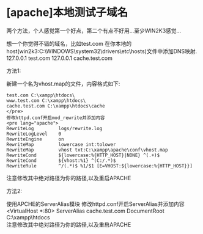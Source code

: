 # [apache]本地测试子域名

两个方法，个人感觉第一个好点，第二个有点不好用...至少WIN2K3感觉...

<!-- more -->

想一个你觉得不错的域名，比如test.com
在你本地的host(win2k3:C:\WINDOWS\system32\drivers\etc\hosts)文件中添加DNS映射.
127.0.0.1 test.com
127.0.0.1 cache.test.com


方法1:

新建一个名为vhost.map的文件，内容格式如下:

```text
test.com C:\xampp\htdocs\
www.test.com C:\xampp\htdocs\
cache.test.com C:\xampp\htdocs\cache
</pre>
修改httpd.conf开启mod_rewrite并添加内容
<pre lang="apache">
RewriteLog         logs/rewrite.log
RewriteLogLevel    0
RewriteEngine      on
RewriteMap         lowercase int:tolower
RewriteMap         vhost txt:C:\xampp\apache\conf\vhost.map
RewriteCond        ${lowercase:%{HTTP_HOST}|NONE} ^(.+)$
RewriteCond        ${vhost:%1} ^(C:/.*)$
RewriteRule        ^/(.*)$ %1/$1 [E=VHOST:${lowercase:%{HTTP_HOST}}]
```


注意修改其中绝对路径为你的路径,以及重启APACHE

方法2:

使用APCHE的ServerAlias模块
修改httpd.conf开启ServerAlias并添加内容
<VirtualHost *:80>
ServerAlias cache.test.com
DocumentRoot C:\xampp\htdocs\
</VirtualHost>
注意修改其中绝对路径为你的路径,以及重启APACHE

